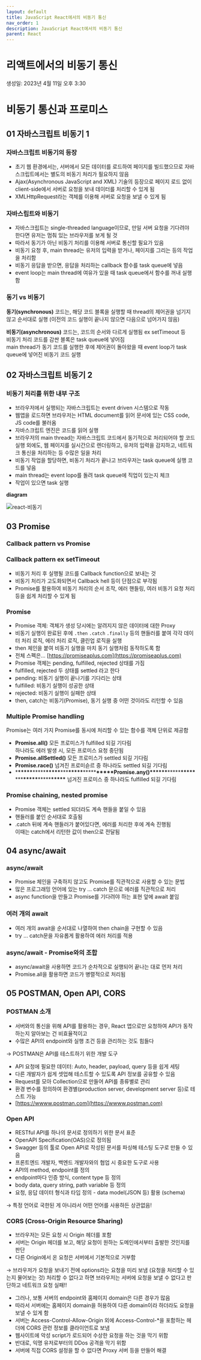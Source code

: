 ```yaml
---
layout: default
title: JavaScript React에서의 비동기 통신
nav_order: 1
description: JavaScript React에서의 비동기 통신
parent: React
---
```


# 리액트에서의 비동기 통신

생성일: 2023년 4월 11일 오후 3:30

# 비동기 통신과 프로미스

## 01 자바스크립트 비동기 1

### 자바스크립트 비동기의 등장

- 초기 웹 환경에서는, 서버에서 모든 데이터를 로드하여 페이지를 빌드했으므로 자바스크립트에서는 별도의 비동기 처리가 필요하지 않음
- Ajax(Asynchronous JavaScript and XML) 기술의 등장으로 페이지 로드 없이 client-side에서 서버로 요청을 보내 데이터를 처리할 수 있게 됨
- XMLHttpRequest라는 객체를 이용해 서버로 요청을 보낼 수 있게 됨

### 자바스립트와 비동기

- 자바스크립트는 single-threaded language이므로, 만일 서버 요청을 기다려야 한다면 유저는 멈춰 있는 브라우저를 보게 될 것
- 따라서 동기가 아닌 비동기 처리를 이용해 서버로 통신할 필요가 있음
- 비동기 요청 후, main thread는 유저의 입력을 받거나, 페이지를 그리는 등의 작업을 처리함
- 비동기 응답을 받으면, 응답을 처리하는 callback 함수를 task queue에 넣음
- event loop는 main thread에 여유가 있을 때 task queue에서 함수를 꺼내 실행함

### 동기 vs 비동기

**동기(synchronous)** 코드는, 해당 코드 블록을 실행할 때 thread의 제어권을 넘기지 않고 순서대로 실행 (이전의 코드 실행이 끝나지 않으면 다음으로 넘어가지 않음)

**비동기(asynchronous)** 코드는, 코드의 순서와 다르게 실행됨 ex setTimeout 등  
비동기 처리 코드를 감싼 블록은 task queue에 넣어짐  
main thread가 동기 코드를 실행한 후에 제어권이 돌아왔을 때 event loop가 task queue에 넣어진 비동기 코드 실행

## 02 자바스크립트 비동기 2

### 비동기 처리를 위한 내부 구조

- 브라우저에서 실행되는 자바스크립트는 event driven 시스템으로 작동
- 웹앱을 로드하면 브라우저는 HTML document를 읽어 문서에 있는 CSS code, JS code를 불러옴
- 자바스크립트 엔진은 코드를 읽어 실행
- 브라우저의 main thread는 자바스크립트 코드에서 동기적으로 처리되어야 할 코드 실행 외에도, 웹 페이지를 실시간으로 렌더링하고, 유저의 입력을 감지하고, 네트워크 통신을 처리하는 등 수많은 일을 처리
- 비동기 작업을 할당하면, 비동기 처리가 끝나고 브라우저는 task queue에 실행 코드를 넣음
- main thread는 event lopo를 돌려 task queue에 직업이 있는지 체크
- 작업이 있으면 task 실행

**diagram**

![react-비동기](https://img1.daumcdn.net/thumb/R1280x0/?scode=mtistory2&fname=https%3A%2F%2Fblog.kakaocdn.net%2Fdn%2FbCe9OW%2FbtsrhFV32fg%2FfhEwl7vI3x8r6pwVwM3Lh1%2Fimg.png)

## 03 Promise

### Callback pattern vs Promise

### Callback pattern ex setTimeout

- 비동기 처리 후 실행될 코드를 Callback function으로 보내는 것
- 비동기 처리가 고도화되면서 Callback hell 등이 단점으로 부각됨
- Promise를 활용하여 비동기 처리의 순서 조작, 에러 핸들링, 여러 비동기 요청 처리 등을 쉽게 처리할 수 있게 됨

### Promise

- Promise 객체: 객체가 생성 당시에는 알려지지 않은 데이터에 대한 Proxy
- 비동기 실행이 완료된 후에 `.then` `.catch` `.finally` 등의 핸들러를 붙여 각각 데이터 처리 로직, 에러 처리 로직, 클린업 로직을 실행
- then 체인을 붙여 비동기 실행을 마치 동기 실행처럼 동작하도록 함
- 전체 스펙은… [https://promiseaplus.com](https://promiseaplus.com)
- Promise 객체는 pending, fulfilled, rejected 상태를 가짐
- fulfilled, rejected 두 상태를 settled 라고 한다
- pending: 비동기 실행이 끝나기를 기다리는 상태
- fulfilled: 비동기 실행이 성공한 상태
- rejected: 비동기 실행이 실패한 상태
- then, catch는 비동기(Promise), 동기 실행 중 어떤 것이라도 리턴할 수 있음

### Multiple Promise handling

Promise는 여러 가지 Promise를 동시에 처리할 수 있는 함수를 객체 단위로 제공함

- **Promise.all()** 모든 프로미스가 fulfilled 되길 기다림  
  하나라도 에러 발생 시, 모든 프로미스 요청 중단됨
- **Promise.allSettled()** 모든 프로미스가 settled 되길 기다림
- **Promise.race()** 넘겨진 프로미슫르 중 하나라도 settled 되길 기다림
- \***\*\*\*\*\***\*\*\*\*\***\*\*\*\*\***\*\*\***\*\*\*\*\***\*\*\*\*\***\*\*\*\*\***Promise.any()\***\*\*\*\*\***\*\*\*\*\***\*\*\*\*\***\*\*\***\*\*\*\*\***\*\*\*\*\***\*\*\*\*\*** 넘겨진 프로미스 중 하나라도 fulfilled 되길 기다림

### Promise chaining, nested promise

- Promise 객체는 settled 되더라도 계속 핸들을 붙일 수 있음
- 핸들러를 붙인 순서대로 호출됨
- .catch 뒤에 계속 핸들러가 붙어있다면, 에러를 처리한 후에 계속 진행됨  
  이때는 catch에서 리턴한 값이 then으로 전달됨

## 04 async/await

### async/await

- Promise 체인을 구축하지 않고도 Promise를 직관적으로 사용할 수 있는 문법
- 많은 프로그래밍 언어에 있는 try … catch 문으로 에러를 직관적으로 처리
- async function을 만들고 Promise를 기다려야 하는 표현 앞에 await 붙임

### 여러 개의 await

- 여러 개의 await을 순서대로 나열하여 then chain을 구현할 수 있음
- try … catch문을 자유롭게 활용하여 에러 처리를 적용

### async/await - Promise와의 조합

- async/await을 사용하면 코드가 순차적으로 실행되어 끝나는 대로 먼저 처리
- Promise.all을 활용하면 코드가 병렬적으로 처리됨

## 05 POSTMAN, Open API, CORS

### POSTMAN 소개

- 서버와의 통신을 위해 API를 활용하는 경우, React 앱으로만 요청하여 API가 동작하는지 알아보는 건 비효율적이고
- 수많은 API의 endpoint와 실행 조건 등을 관리하는 것도 힘들다

→ POSTMAN은 API를 테스트하기 위한 개발 도구

- API 요청에 필요한 데이터: Auto, header, payload, query 등을 쉽게 세팅
- 다른 개발자가 쉽게 셋업해 테스트할 수 있도록 API 정보를 공유할 수 있음
- Request를 모아 Collection으로 만들어 API를 종류별로 관리
- 환경 변수를 정의하여 환경별(production server, development server 등)로 테스트 가능
- [https://wwww.postman.com](https://wwww.postman.com)

### Open API

- RESTful API를 하나의 문서로 정의하기 위한 문서 표준
- OpenAPI Specification(OAS)으로 정의됨
- Swagger 등의 툴로 Open API로 작성된 문서를 파싱해 테스팅 도구로 만들 수 있음
- 프론트엔드 개발자, 백엔드 개발자와의 협업 시 중요한 도구로 사용
- API의 method, endpoint를 정의
- endpoint마다 인증 방식, content type 등 정의
- body data, query string, path variable 등 정의
- 요청, 응답 데이터 형식과 타입 정의 - data model(JSON 등) 활용 (schema)

→ 특정 언어로 국한된 게 아니라서 어떤 언어를 사용하든 상관없음!

### CORS (Cross-Origin Resource Sharing)

- 브라우저는 모든 요청 시 Origin 헤더를 포함
- 서버는 Origin 헤더를 보고, 해당 요청이 원하는 도메인에서부터 출발한 것인지를 판단
- 다른 Origin에서 온 요청은 서버에서 기본적으로 거부함

→ 브라우저가 요청을 보내기 전에 options라는 요청을 미리 보냄 (요청을 처리할 수 있는지 물어보는 것) 처리할 수 없다고 하면 브라우저는 서버에 요청을 보낼 수 없다고 판단하고 네트워크 요청 실패!!

- 그러나, 보통 서버의 endpoint와 홈페이지 domain은 다른 경우가 많음
- 따라서 서버에는 홈페이지 domain을 허용하여 다른 domain이라 하더라도 요청을 보낼 수 있게 함
- 서버는 Access-Control-Allow-Origin 외에 Access-Control-\*을 포함하는 헤더에 CORS 관련 정보를 클라이언트로 보냄
- 웹사이트에 악성 script가 로드되어 수상한 요청을 하는 것을 막기 위함
- 반대로, 익명 유저로부터의 DDos 공격을 막기 위함
- 서버에 직접 CORS 설정을 할 수 없다면 Proxy 서버 등을 만들어 해결

